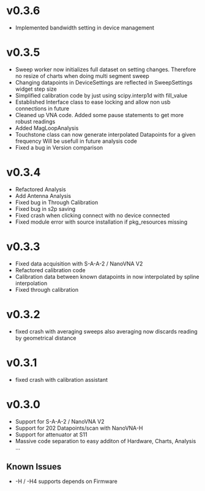 v0.3.6
======

- Implemented bandwidth setting in device management

v0.3.5
======

- Sweep worker now initializes full dataset on setting changes.
  Therefore no resize of charts when doing multi segment sweep
- Changing datapoints in DeviceSettings are reflected in SweepSettings widget step size
- Simplified calibration code by just using scipy.interp1d with fill\_value
- Established Interface class to ease locking and allow non usb connections in future
- Cleaned up VNA code. Added some pause statements to get more robust readings
- Added MagLoopAnalysis
- Touchstone class can now generate interpolated Datapoints for a given frequency
  Will be usefull in future analysis code
- Fixed a bug in Version comparison


v0.3.4
======

- Refactored Analysis
- Add Antenna Analysis
- Fixed bug in Through Calibration
- Fixed bug in s2p saving
- Fixed crash when clicking connect with no device connected
- Fixed module error with source installation if
  pkg\_resources missing

v0.3.3
======

- Fixed data acquisition with S-A-A-2 / NanoVNA V2
- Refactored calibration code
- Calibration data between known datapoints in now
  interpolated by spline interpolation
- Fixed through calibration 

v0.3.2
======

- fixed crash with averaging sweeps
  also averaging now discards reading by geometrical distance

v0.3.1
======

- fixed crash with calibration assistant

v0.3.0
======

- Support for S-A-A-2 / NanoVNA V2
- Support for 202 Datapoints/scan with NanoVNA-H
- Support for attenuator at S11
- Massive code separation to easy additon of
  Hardware, Charts, Analysis ...

Known Issues
------------

- -H / -H4 supports depends on Firmware

